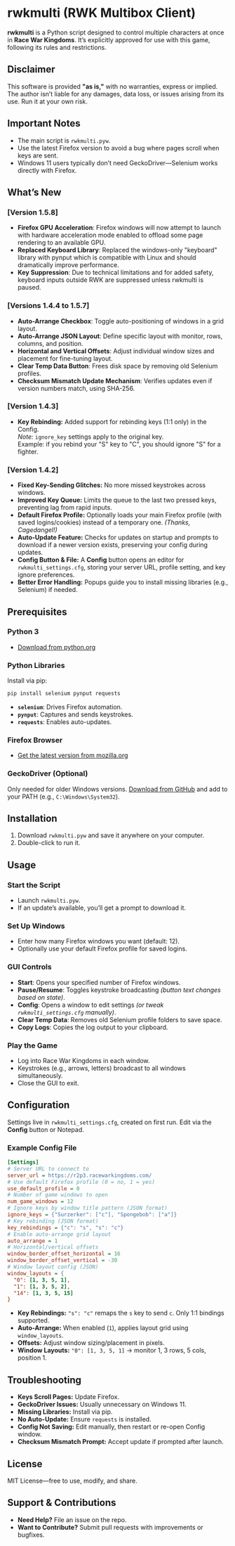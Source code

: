 # rwkmulti (RWK Multibox Client)

**rwkmulti** is a Python script designed to control multiple characters at once in **Race War Kingdoms**. It’s explicitly approved for use with this game, following its rules and restrictions.

## Disclaimer

This software is provided **"as is,"** with no warranties, express or implied. The author isn’t liable for any damages, data loss, or issues arising from its use. Run it at your own risk.

## Important Notes

- The main script is `rwkmulti.pyw`.
- Use the latest Firefox version to avoid a bug where pages scroll when keys are sent.
- Windows 11 users typically don’t need GeckoDriver—Selenium works directly with Firefox.

## What’s New
### [Version 1.5.8]

- **Firefox GPU Acceleration**: Firefox windows will now attempt to launch with hardware acceleration mode enabled to offload some page rendering to an available GPU.
- **Replaced Keyboard Library**: Replaced the windows-only "keyboard" library with pynput which is compatible with Linux and should dramatically improve performance.
- **Key Suppression**: Due to technical limitations and for added safety, keyboard inputs outside RWK are suppressed unless rwkmulti is paused.

### [Versions 1.4.4 to 1.5.7]

- **Auto-Arrange Checkbox**: Toggle auto-positioning of windows in a grid layout.
- **Auto-Arrange JSON Layout**: Define specific layout with monitor, rows, columns, and position.
- **Horizontal and Vertical Offsets**: Adjust individual window sizes and placement for fine-tuning layout.
- **Clear Temp Data Button**: Frees disk space by removing old Selenium profiles.
- **Checksum Mismatch Update Mechanism**: Verifies updates even if version numbers match, using SHA-256.

### [Version 1.4.3]

- **Key Rebinding:** Added support for rebinding keys (1:1 only) in the Config.  
  *Note:* `ignore_key` settings apply to the original key.  
  Example: if you rebind your "S" key to "C", you should ignore "S" for a fighter.

### [Version 1.4.2]

- **Fixed Key-Sending Glitches:** No more missed keystrokes across windows.
- **Improved Key Queue:** Limits the queue to the last two pressed keys, preventing lag from rapid inputs.
- **Default Firefox Profile:** Optionally loads your main Firefox profile (with saved logins/cookies) instead of a temporary one. *(Thanks, Cagedangel!)*
- **Auto-Update Feature:** Checks for updates on startup and prompts to download if a newer version exists, preserving your config during updates.
- **Config Button & File:** A **Config** button opens an editor for `rwkmulti_settings.cfg`, storing your server URL, profile setting, and key ignore preferences.
- **Better Error Handling:** Popups guide you to install missing libraries (e.g., Selenium) if needed.

## Prerequisites

### Python 3
- [Download from python.org](https://www.python.org/downloads/)

### Python Libraries
Install via pip:

```bash
pip install selenium pynput requests
```

- **`selenium`**: Drives Firefox automation.
- **`pynput`**: Captures and sends keystrokes.
- **`requests`**: Enables auto-updates.

### Firefox Browser
- [Get the latest version from mozilla.org](https://www.mozilla.org/firefox/new/)

### GeckoDriver (Optional)
Only needed for older Windows versions. [Download from GitHub](https://github.com/mozilla/geckodriver/releases) and add to your PATH (e.g., `C:\Windows\System32`).

## Installation

1. Download `rwkmulti.pyw` and save it anywhere on your computer.
2. Double-click to run it.

## Usage

### Start the Script
- Launch `rwkmulti.pyw`.
- If an update’s available, you’ll get a prompt to download it.

### Set Up Windows
- Enter how many Firefox windows you want (default: 12).
- Optionally use your default Firefox profile for saved logins.

### GUI Controls
- **Start**: Opens your specified number of Firefox windows.
- **Pause/Resume**: Toggles keystroke broadcasting *(button text changes based on state)*.
- **Config**: Opens a window to edit settings *(or tweak `rwkmulti_settings.cfg` manually)*.
- **Clear Temp Data**: Removes old Selenium profile folders to save space.
- **Copy Logs**: Copies the log output to your clipboard.

### Play the Game
- Log into Race War Kingdoms in each window.
- Keystrokes (e.g., arrows, letters) broadcast to all windows simultaneously.
- Close the GUI to exit.

## Configuration

Settings live in `rwkmulti_settings.cfg`, created on first run. Edit via the **Config** button or Notepad.

### Example Config File

```ini
[Settings]
# Server URL to connect to
server_url = https://r2p3.racewarkingdoms.com/
# Use default Firefox profile (0 = no, 1 = yes)
use_default_profile = 0
# Number of game windows to open
num_game_windows = 12
# Ignore keys by window title pattern (JSON format)
ignore_keys = {"Surzerker": ["c"], "Spongebob": ["a"]}
# Key rebinding (JSON format)
key_rebindings = {"c": "s", "s": "c"}
# Enable auto-arrange grid layout
auto_arrange = 1
# Horizontal/vertical offsets
window_border_offset_horizontal = 16
window_border_offset_vertical = -30
# Window layout config (JSON)
window_layouts = {
  "0": [1, 3, 5, 1],
  "1": [1, 3, 5, 2],
  "14": [1, 3, 5, 15]
}
```

- **Key Rebindings:** `"s": "c"` remaps the `s` key to send `c`. Only 1:1 bindings supported.
- **Auto-Arrange:** When enabled (`1`), applies layout grid using `window_layouts`.
- **Offsets:** Adjust window sizing/placement in pixels.
- **Window Layouts:** `"0": [1, 3, 5, 1]` → monitor 1, 3 rows, 5 cols, position 1.

## Troubleshooting

- **Keys Scroll Pages:** Update Firefox.
- **GeckoDriver Issues:** Usually unnecessary on Windows 11.
- **Missing Libraries:** Install via pip.
- **No Auto-Update:** Ensure `requests` is installed.
- **Config Not Saving:** Edit manually, then restart or re-open Config window.
- **Checksum Mismatch Prompt:** Accept update if prompted after launch.

## License

MIT License—free to use, modify, and share.

## Support & Contributions

- **Need Help?** File an issue on the repo.
- **Want to Contribute?** Submit pull requests with improvements or bugfixes.
